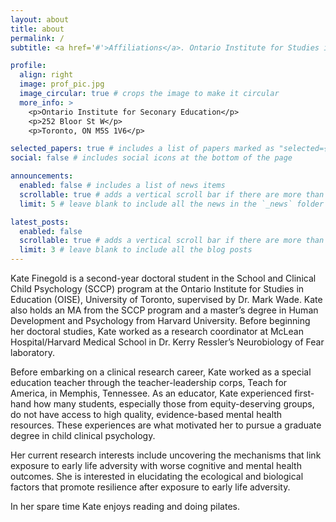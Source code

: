 ```yaml
---
layout: about
title: about
permalink: /
subtitle: <a href='#'>Affiliations</a>. Ontario Institute for Studies in Education (OISE)

profile:
  align: right
  image: prof_pic.jpg
  image_circular: true # crops the image to make it circular
  more_info: >
    <p>Ontario Institute for Seconary Education</p>
    <p>252 Bloor St W</p>
    <p>Toronto, ON M5S 1V6</p>

selected_papers: true # includes a list of papers marked as "selected={true}"
social: false # includes social icons at the bottom of the page

announcements:
  enabled: false # includes a list of news items
  scrollable: true # adds a vertical scroll bar if there are more than 3 news items
  limit: 5 # leave blank to include all the news in the `_news` folder

latest_posts:
  enabled: false
  scrollable: true # adds a vertical scroll bar if there are more than 3 new posts items
  limit: 3 # leave blank to include all the blog posts
---
```


Kate Finegold is a second-year doctoral student in the School and Clinical Child Psychology (SCCP) program at the Ontario Institute for Studies in Education (OISE), University of Toronto, supervised by Dr. Mark Wade. Kate also holds an MA from the SCCP program and a master’s degree in Human Development and Psychology from Harvard University. Before beginning her doctoral studies, Kate worked as a research coordinator at McLean Hospital/Harvard Medical School in Dr. Kerry Ressler’s Neurobiology of Fear laboratory. 

Before embarking on a clinical research career, Kate worked as a special education teacher through the teacher-leadership corps, Teach for America, in Memphis, Tennessee. As an educator, Kate experienced first-hand how many students, especially those from equity-deserving groups, do not have access to high quality, evidence-based mental health resources. These experiences are what motivated her to pursue a graduate degree in child clinical psychology. 

Her current research interests include uncovering the mechanisms that link exposure to early life adversity with worse cognitive and mental health outcomes. She is interested in elucidating the ecological and biological factors that promote resilience after exposure to early life adversity. 

In her spare time Kate enjoys reading and doing pilates. 
